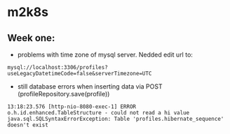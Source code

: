 # m2k8s

## Week one:
- problems with time zone of mysql server. Nedded edit url to:

```mysql://localhost:3306/profiles?useLegacyDatetimeCode=false&serverTimezone=UTC```

- still database errors when inserting data via POST (profileRepository.save(profile))

```
13:18:23.576 [http-nio-8080-exec-1] ERROR o.h.id.enhanced.TableStructure - could not read a hi value
java.sql.SQLSyntaxErrorException: Table 'profiles.hibernate_sequence' doesn't exist
```
